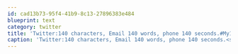 ```yaml
---
id: cad13b73-95f4-41b9-8c13-27896383e484
blueprint: text
category: twitter
title: 'Twitter:140 characters, Email 140 words, phone 140 seconds.#My140 rule'
caption: 'Twitter:140 characters, Email 140 words, phone 140 seconds.<span class="hashtag hashtag_local">#<a href="http://tweettemp.darylchymko.ca/?tag=my140">My140</a> rule'
---
```

